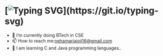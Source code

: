 # [![Typing SVG](https://readme-typing-svg.demolab.com/?lines=Hey+fellow+coders!+👩‍💻👩‍💻👨‍💻👨‍💻;I'm+Neha+Maria+Joji+,+code+newbie+🙂🙂;)](https://git.io/typing-svg)

- 🌱 I’m currently doing BTech in CSE
- 📫 How to reach me:nehamariajoji16@gmail.com
- 📖 I am learning C and Java programming languages..

<!---
Nehamariaj/Nehamariaj is a ✨ special ✨ repository because its `README.md` (this file) appears on your GitHub profile.
You can click the Preview link to take a look at your changes.
--->
